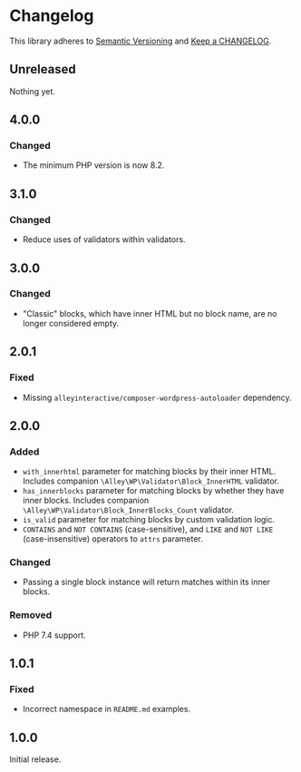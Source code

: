 # Changelog

This library adheres to [Semantic Versioning](https://semver.org/) and [Keep a CHANGELOG](https://keepachangelog.com/en/1.0.0/).

## Unreleased

Nothing yet.

## 4.0.0

### Changed

- The minimum PHP version is now 8.2.

## 3.1.0

### Changed

* Reduce uses of validators within validators.

## 3.0.0

### Changed

* "Classic" blocks, which have inner HTML but no block name, are no longer considered empty.

## 2.0.1

### Fixed

- Missing `alleyinteractive/composer-wordpress-autoloader` dependency.

## 2.0.0

### Added

- `with_innerhtml` parameter for matching blocks by their inner HTML. Includes companion `\Alley\WP\Validator\Block_InnerHTML` validator.
- `has_innerblocks` parameter for matching blocks by whether they have inner blocks. Includes companion `\Alley\WP\Validator\Block_InnerBlocks_Count` validator.
- `is_valid` parameter for matching blocks by custom validation logic.
- `CONTAINS` and `NOT CONTAINS` (case-sensitive), and `LIKE` and `NOT LIKE` (case-insensitive) operators to `attrs` parameter.

### Changed

- Passing a single block instance will return matches within its inner blocks.

### Removed

- PHP 7.4 support.

## 1.0.1

### Fixed

- Incorrect namespace in `README.md` examples.

## 1.0.0

Initial release.
